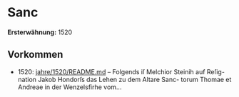 # Sanc

**Ersterwähnung:** 1520

## Vorkommen
- 1520: [jahre/1520/README.md](../jahre/1520/README.md) – Folgends iſ Melchior Steinih auf Reſig-
nation Jakob Hondorſs das Lehen zu dem Altare Sanc-
torum Thomae et Andreae in der Wenzelsfirhe vom...
